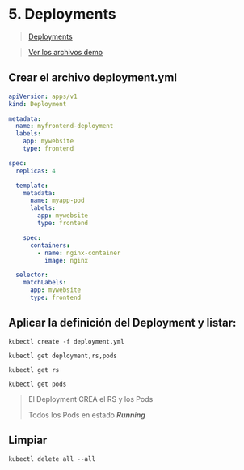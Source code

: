 # 5. Deployments <!-- omit in TOC -->

> [Deployments](https://kubernetes.io/docs/concepts/workloads/controllers/deployment/)

> [Ver los archivos demo](./assets)

## Crear el archivo deployment.yml

```yml
apiVersion: apps/v1
kind: Deployment

metadata:
  name: myfrontend-deployment
  labels:
    app: mywebsite
    type: frontend

spec:
  replicas: 4

  template:
    metadata:
      name: myapp-pod
      labels:
        app: mywebsite
        type: frontend

    spec:
      containers:
        - name: nginx-container
          image: nginx

  selector:
    matchLabels:
      app: mywebsite
      type: frontend
```

## Aplicar la definición del Deployment y listar:
```vim
kubectl create -f deployment.yml
```

```vim
kubectl get deployment,rs,pods

kubectl get rs

kubectl get pods
```

> El Deployment CREA el RS y los Pods
>
> Todos los Pods en estado ***Running***

## Limpiar
```k
kubectl delete all --all
```
